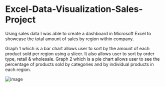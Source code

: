 # Excel-Data-Visualization-Sales-Project

Using sales data I was able to create a dashboard in Microsoft Excel to showcase the total amount of sales by region within company. 

Graph 1 which is a bar chart allows user to sort by the amount of each product sold per region using a slicer. It also allows user to sort by order type, retail & wholesale.
Graph 2 which is a pie chart allows user to see the percentage of products sold by categories and by individual products in each region.

![image](https://user-images.githubusercontent.com/104981881/221384370-2de6dc83-813f-4d0c-9dfa-c06d249d91f8.png)
